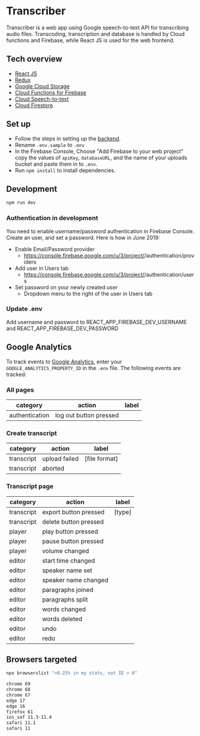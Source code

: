# Transcriber

Transcriber is a web app using Google speech-to-text API for transcribing audio files. Transcoding, transcription and database is handled by Cloud functions and Firebase, while React JS is used for the web frontend.

## Tech overview

- [React JS](https://reactjs.org)
- [Redux](https://redux.js.org)
- [Google Cloud Storage](https://cloud.google.com/storage/)
- [Cloud Functions for Firebase](https://firebase.google.com/docs/functions/)
- [Cloud Speech-to-text](https://cloud.google.com/speech-to-text/)
- [Cloud Firestore](https://firebase.google.com/docs/firestore/)

## Set up

- Follow the steps in setting up the [backend](https://github.com/nrkno/transcriber-backend).
- Rename `.env.sample` to `.env`
- In the Firebase Console, Choose "Add Firebase to your web project" copy the values of `apiKey`, `databaseURL`, and the name of your uploads bucket and paste them in to `.env`.
- Run `npm install` to install dependencies.

## Development

```sh
npm run dev
```

### Authentication in development

You need to enable username/password authentication in Firebase Console. Create an user, and set a password.
Here is how in June 2019:
* Enable Email/Password provider
  * https://console.firebase.google.com/u/3/project/<your firebase project>/authentication/providers
* Add user in Users tab
  * https://console.firebase.google.com/u/3/project/<your firebase project>/authentication/users
* Set password on your newly created user
  * Dropdown menu to the right of the user in Users tab 
  
### Update .env

Add username and password to REACT_APP_FIREBASE_DEV_USERNAME and REACT_APP_FIREBASE_DEV_PASSWORD 


## Google Analytics

To track events to [Google Analytics](https://analytics.google.com/analytics/web), enter your `GOOGLE_ANALYTICS_PROPERTY_ID` in the `.env` file. The following events are tracked:

### All pages

| category       | action                 | label |
| -------------- | ---------------------- | ----- |
| authentication | log out button pressed |       |

### Create transcript

| category   | action        | label         |
| ---------- | ------------- | ------------- |
| transcript | upload failed | [file format] |
| transcript | aborted       |               |

### Transcript page

| category   | action                | label  |
| ---------- | --------------------- | ------ |
| transcript | export button pressed | [type] |
| transcript | delete button pressed |        |
| player     | play button pressed   |        |
| player     | pause button pressed  |        |
| player     | volume changed        |        |
| editor     | start time changed    |        |
| editor     | speaker name set      |        |
| editor     | speaker name changed  |        |
| editor     | paragraphs joined     |        |
| editor     | paragraphs split      |        |
| editor     | words changed         |        |
| editor     | words deleted         |        |
| editor     | undo                  |        |
| editor     | redo                  |        |

## Browsers targeted

```sh
npx browserslist ">0.25% in my stats, not IE > 0"

chrome 69
chrome 68
chrome 67
edge 17
edge 16
firefox 61
ios_saf 11.3-11.4
safari 11.1
safari 11
```

